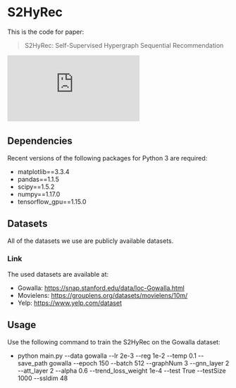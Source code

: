 # S2HyRec

This is the code for paper:
> S2HyRec: Self-Supervised Hypergraph Sequential Recommendation


![image text](https://github.com/lyyccccccc/S2HyRec/blob/main/S2HyRec-framework.pdf "S2HyRec Performance Comparison")



## Dependencies
Recent versions of the following packages for Python 3 are required:
* matplotlib==3.3.4
* pandas==1.1.5
* scipy==1.5.2
* numpy==1.17.0
* tensorflow_gpu==1.15.0

## Datasets
All of the datasets we use are publicly available datasets.
### Link
The used datasets are available at:
* Gowalla: https://snap.stanford.edu/data/loc-Gowalla.html
* Movielens: https://grouplens.org/datasets/movielens/10m/
* Yelp: https://www.yelp.com/dataset


## Usage
Use the following command to train the S2HyRec on the Gowalla dataset:

* python main.py --data gowalla --lr 2e-3 --reg 1e-2 --temp 0.1 --save_path gowalla --epoch 150 --batch 512 --graphNum 3 --gnn_layer 2 --att_layer 2  --alpha 0.6 --trend_loss_weight 1e-4  --test True --testSize 1000 --ssldim 48


  
